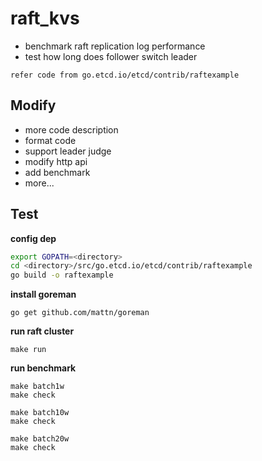 # raft_kvs

* benchmark raft replication log performance
* test how long does follower switch leader

`refer code from go.etcd.io/etcd/contrib/raftexample`

## Modify

* more code description
* format code
* support leader judge
* modify http api
* add benchmark
* more...

## Test

**config dep**

```sh
export GOPATH=<directory>
cd <directory>/src/go.etcd.io/etcd/contrib/raftexample
go build -o raftexample
```

**install goreman**

```
go get github.com/mattn/goreman
```

**run raft cluster**

```
make run
```

**run benchmark**

```
make batch1w
make check

make batch10w
make check

make batch20w
make check
```
